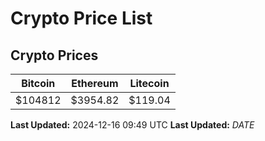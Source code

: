 # Crypto Price List

## Crypto Prices
| Bitcoin | Ethereum | Litecoin |
| ------- | -------- | -------- |
| $104812 | $3954.82 | $119.04 |
**Last Updated:** 2024-12-16 09:49 UTC
**Last Updated:** $DATE$
